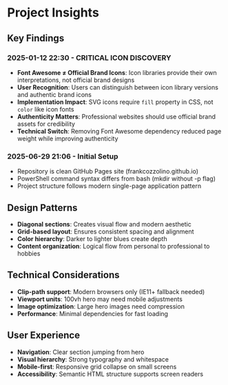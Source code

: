# Project Insights

## Key Findings

### 2025-01-12 22:30 - CRITICAL ICON DISCOVERY
- **Font Awesome ≠ Official Brand Icons**: Icon libraries provide their own interpretations, not official brand designs
- **User Recognition**: Users can distinguish between icon library versions and authentic brand icons
- **Implementation Impact**: SVG icons require `fill` property in CSS, not `color` like icon fonts
- **Authenticity Matters**: Professional websites should use official brand assets for credibility
- **Technical Switch**: Removing Font Awesome dependency reduced page weight while improving authenticity

### 2025-06-29 21:06 - Initial Setup
- Repository is clean GitHub Pages site (frankcozzolino.github.io)
- PowerShell command syntax differs from bash (mkdir without -p flag)
- Project structure follows modern single-page application pattern

## Design Patterns
- **Diagonal sections**: Creates visual flow and modern aesthetic
- **Grid-based layout**: Ensures consistent spacing and alignment
- **Color hierarchy**: Darker to lighter blues create depth
- **Content organization**: Logical flow from personal to professional to hobbies

## Technical Considerations
- **Clip-path support**: Modern browsers only (IE11+ fallback needed)
- **Viewport units**: 100vh hero may need mobile adjustments
- **Image optimization**: Large hero images need compression
- **Performance**: Minimal dependencies for fast loading

## User Experience
- **Navigation**: Clear section jumping from hero
- **Visual hierarchy**: Strong typography and whitespace
- **Mobile-first**: Responsive grid collapse on small screens
- **Accessibility**: Semantic HTML structure supports screen readers 
